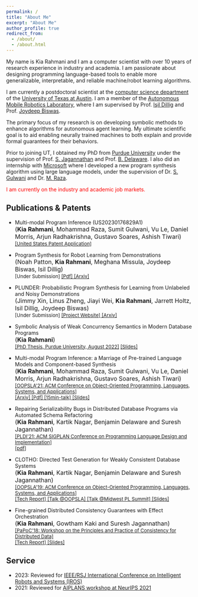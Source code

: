 ```yaml
---
permalink: /
title: "About Me"
excerpt: "About Me"
author_profile: true
redirect_from: 
  - /about/
  - /about.html
---
```


My name is Kia Rahmani and I am a computer scientist with over 10 years of research experience in industry and academia. I am passionate about designing
programming language-based tools to enable more generalizable, interpretable, and reliable machine/robot learning
algorithms.


I am currently a postdoctoral scientist at the [computer science department](https://www.cs.utexas.edu/) of the [University of Texas at Austin](https://www.utexas.edu/). I am a member of the [Autonomous Mobile Robotics Laboratory](https://amrl.cs.utexas.edu/), where I am supervised by Prof. [Işil Dillig](https://www.cs.utexas.edu/~isil/) and Prof. [Joydeep Biswas](https://www.joydeepb.com/). 


The primary focus of my research is on developing symbolic methods to enhance algorithms for autonomous agent learning. My ultimate scientific goal is to aid enabling neurally trained machines to both explain and provide formal guarantees for their behaviors.



Prior to joining UT, I obtained my PhD from [Purdue University](https://www.cs.purdue.edu/) under the supervision of Prof. [S. Jagannathan](https://www.cs.purdue.edu/homes/suresh/) and Prof. [B. Delaware](https://www.cs.purdue.edu/homes/bendy/). I also did an internship with [Microsoft](https://www.microsoft.com/en-us/research/) where I developed a new program synthesis algorithm using large language models, under the supervision of Dr. [S. Gulwani](https://www.microsoft.com/en-us/research/people/sumitg/) and Dr. [M. Raza](https://www.microsoft.com/en-us/research/people/moraza/).

<span style="color:red;">I am currently on the industry and academic job markets.</span>

## Publications & Patents
<ul>
    <li>Multi-modal Program Inference (US20230176829A1)
    <br />
    <font size="3">
     (<b>Kia Rahmani</b>, Mohammad Raza, Sumit Gulwani, Vu Le, Daniel Morris, Arjun Radhakrishna, Gustavo Soares, Ashish Tiwari)
    </font> 
    <br /> 
    <font size="2">
      <a href="https://patentimages.storage.googleapis.com/0b/de/89/271010060d2ed8/US20230176829A1.pdf">
      [United States Patent Application]
      </a>
    </font> 
    </li>
</ul>
<ul>
    <li>Program Synthesis for Robot Learning from Demonstrations
    <br />
    <font size="3">
      (Noah Patton, <b>Kia Rahmani</b>, Meghana Missula, Joydeep Biswas, Isil Dillig)
    </font> 
    <br /> 
    <font size="2">
      [Under Submission]
      <a href="/files/prolex.pdf">
      [Pdf]
      </a>
      <a href="https://arxiv.org/abs/2305.03129">
      [Arxiv]
      </a>
    </font> 
    </li>
</ul>
<ul>
    <li>PLUNDER: Probabilistic Program Synthesis for Learning from Unlabeled and Noisy Demonstrations
    <br />
    <font size="3">
      (Jimmy Xin, Linus Zheng, Jiayi Wei, <b>Kia Rahmani</b>, Jarrett Holtz, Isil Dillig, Joydeep Biswas)
    </font> 
    <br /> 
    <font size="2">
      [Under Submission]
      <a href="https://github.com/ut-amrl/plunder">
      [Project Website]
      </a>
      <a href="https://arxiv.org/abs/2303.01440">
      [Arxiv]
      </a>
    </font>
    </li>
</ul>
<ul>
    <li> Symbolic Analysis of Weak Concurrency Semantics in Modern Database Programs
    <br />
    <font size="3">
      (<b>Kia Rahmani</b>)
    </font> 
    <br /> 
    <font size="2">
       <a href="https://doi.org/10.25394/PGS.20398725.v1"> 
      [PhD Thesis, Purdue University, August 2022]</a>
      <a href="/files/defense.pdf"> [Slides] </a>
    </font>
    </li>
</ul>
<ul>
    <li>Multi-modal Program Inference: a Marriage of Pre-trained Language Models and Component-based Synthesis
    <br />
    <font size="3">
      (<b>Kia Rahmani</b>, Mohammad Raza, Sumit Gulwani, Vu Le, Daniel Morris, Arjun Radhakrishna, Gustavo Soares, Ashish Tiwari)
    </font> 
    <br /> 
    <font size="2">
       <a href="https://dl.acm.org/doi/10.1145/3485535"> 
      [OOPSLA'21: ACM Conference on Object-Oriented Programming, Languages, Systems, and Applications]</a>
      <br/>
      <a href="https://arxiv.org/abs/2109.02445">
      [Arxiv]
      </a>
      <a href="/files/nlx.pdf">
      [Pdf]
      </a>
      <a href="https://dl.acm.org/action/downloadSupplement?doi=10.1145%2F3485535&file=oopsla21main-p410-p-video.mp4">
        [15min-talk]
        </a>
      <a href="/files/OOPSLA21-NLX.pdf"> [Slides] </a>
    </font>
    </li>
</ul>
<ul>
    <li>Repairing Serializability Bugs in Distributed Database Programs via Automated Schema Refactoring
    <br />
    <font size="3">
      (<b>Kia Rahmani</b>, Kartik Nagar, Benjamin Delaware and Suresh Jagannathan)
    </font> <br /> <font size="2">
    <a href="https://dl.acm.org/doi/10.1145/3453483.3454028"> 
      [PLDI'21: ACM SIGPLAN Conference on Programming Language Design and Implementation]</a>
      <br/>
      <a href="https://dl.acm.org/doi/10.1145/3453483.3454028">
      [pdf]
      </a>
    </font>
    </li>
</ul>
<ul>
    <li>CLOTHO: Directed Test Generation for Weakly Consistent Database Systems
    <br />
    <font size="3">
      (<b>Kia Rahmani</b>, Kartik Nagar, Benjamin Delaware and Suresh Jagannathan)
    </font> <br /> <font size="2">
    <a href="https://dl.acm.org/citation.cfm?doid=3366395.3360543"> 
      [OOPSLA'19: ACM Conference on Object-Oriented Programming, Languages,
      Systems, and Applications]</a>
      <br/>
      <a href="https://arxiv.org/pdf/1908.05655.pdf">
      [Tech Report]
      </a>
      <a href="https://www.youtube.com/watch?v=d9akLpsgeyg">
      [Talk @OOPSLA]
      </a>
      <a href="https://www.youtube.com/watch?v=XtL1oaITAuY">
      [Talk @Midwest PL Summit]
      </a>
      <a href="/files/oopsla-19.pdf">
      [Slides]
      </a>
    </font>
    </li>
</ul>

<ul>
    <li>Fine-grained Distributed Consistency Guarantees with Effect Orchestration
    <br />
    <font size="3">
      (<b>Kia Rahmani</b>, Gowtham Kaki and Suresh Jagannathan)
    </font>
    <br />
    <font size="2">
    <a href= "https://dl.acm.org/citation.cfm?id=3194267"> 
      [PaPoC'18: Workshop on the Principles and Practice of Consistency for
      Distributed Data]</a >
     <br /> 
   <a href="http://docs.lib.purdue.edu/cstech/1780/">  [Tech Report] </a>
   <a href="/files/papoc-18.pdf"> [Slides] </a>
      </font>
   </li>
   </ul>
      

## Service
<ul> 
  <li> 
  2023: Reviewed for  <a href="https://ieee-iros.org/">  IEEE/RSJ International Conference on Intelligent Robots and Systems (IROS) </a>
  </li>
  <li> 
  2021: Reviewed for <a href="https://aiplans.github.io/"> AIPLANS workshop at NeurIPS 2021 </a>
  </li> </ul>

